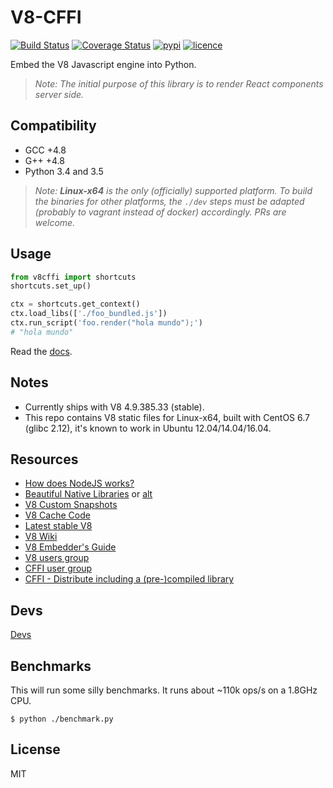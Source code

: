 # V8-CFFI

[![Build Status](https://img.shields.io/travis/nitely/v8-cffi.svg?style=flat-square)](https://travis-ci.org/nitely/v8-cffi)
[![Coverage Status](https://img.shields.io/coveralls/nitely/v8-cffi.svg?style=flat-square)](https://coveralls.io/r/nitely/v8-cffi)
[![pypi](https://img.shields.io/pypi/v/v8-cffi.svg?style=flat-square)](https://pypi.python.org/pypi/v8-cffi)
[![licence](https://img.shields.io/pypi/l/v8-cffi.svg?style=flat-square)](https://raw.githubusercontent.com/nitely/v8-cffi/master/LICENSE)

Embed the V8 Javascript engine into Python.

> *Note: The initial purpose of this library is to render React components server side.*


## Compatibility

* GCC +4.8
* G++ +4.8
* Python 3.4 and 3.5

> *Note:* ***Linux-x64*** *is the only (officially) supported platform.
  To build the binaries for other platforms, the `./dev` steps
  must be adapted (probably to vagrant instead of docker) accordingly.
  PRs are welcome.*


## Usage

```python
from v8cffi import shortcuts
shortcuts.set_up()

ctx = shortcuts.get_context()
ctx.load_libs(['./foo_bundled.js'])
ctx.run_script('foo.render("hola mundo");')
# "hola mundo"
```

Read the [docs](http://v8-cffi.readthedocs.org/en/latest/).


## Notes

* Currently ships with V8 4.9.385.33 (stable).
* This repo contains V8 static files for Linux-x64,
  built with CentOS 6.7 (glibc 2.12),
  it's known to work in Ubuntu 12.04/14.04/16.04.


## Resources

* [How does NodeJS works?](https://medium.com/@ghaiklor/how-nodejs-works-bfe09efc80ca#.antxxwpsv)
* [Beautiful Native Libraries](http://lucumr.pocoo.org/2013/8/18/beautiful-native-libraries/)
or [alt](https://github.com/mitsuhiko/lucumr/blob/master/2013/8/18/beautiful-native-libraries.rst)
* [V8 Custom Snapshots](http://v8project.blogspot.com.ar/2015/09/custom-startup-snapshots.html)
* [V8 Cache Code](http://v8project.blogspot.com.ar/2015/07/code-caching.html)
* [Latest stable V8](https://gist.github.com/nitely/9668d9feab88644148a1e62322ff11c5)
* [V8 Wiki](https://github.com/v8/v8/wiki)
* [V8 Embedder's Guide](https://developers.google.com/v8/embed)
* [V8 users group](https://groups.google.com/forum/#!forum/v8-users)
* [CFFI user group](https://groups.google.com/forum/#!forum/python-cffi)
* [CFFI - Distribute including a (pre-)compiled library](https://groups.google.com/forum/#!topic/python-cffi/y5iNsezOlVs)


## Devs

[Devs](https://github.com/nitely/v8-cffi/tree/master/dev)


## Benchmarks

This will run some silly benchmarks.
It runs about ~110k ops/s on a 1.8GHz CPU.

`$ python ./benchmark.py`


## License

MIT
